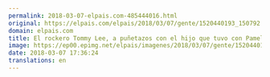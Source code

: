 ```yaml
---
permalink: 2018-03-07-elpais.com-485444016.html
original: https://elpais.com/elpais/2018/03/07/gente/1520440193_150792.html#?ref=rss&format=simple&link=link
domain: elpais.com
title: El rockero Tommy Lee, a puñetazos con el hijo que tuvo con Pamela Anderson
image: https://ep00.epimg.net/elpais/imagenes/2018/03/07/gente/1520440193_150792_1520443148_rrss_normal.jpg
date: 2018-03-07 17:36:24
translations: en
---
```


